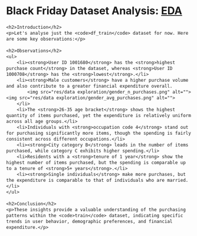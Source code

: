  <h1>Black Friday Dataset Analysis: <a href="eda.ipynb">EDA</a></h1>

    <h2>Introduction</h2>
    <p>Let's analyse just the <code>df_train</code> dataset for now. Here are some key observations:</p>

    <h2>Observations</h2>
    <ul>
        <li><strong>User ID 1001680</strong> has the <strong>highest purchase count</strong> in the dataset, whereas <strong>User ID 1000708</strong> has the <strong>lowest</strong>.</li>
        <li><strong>Male customers</strong> have a higher purchase volume and also contribute to a greater financial expenditure overall.
            <img src="res/data exploration/gender_n_purchases.png" alt=""><img src="res/data exploration/gender_avg_purchases.png" alt="">
        </li>
        <li>The <strong>26-35 age bracket</strong> shows the highest quantity of items purchased, yet the expenditure is relatively uniform across all age groups.</li>
        <li>Individuals with <strong>occupation code 4</strong> stand out for purchasing significantly more items, though the spending is fairly consistent across different occupations.</li>
        <li><strong>City category B</strong> leads in the number of items purchased, while category C exhibits higher spending.</li>
        <li>Residents with a <strong>tenure of 1 year</strong> show the highest number of items purchased, but the spending is comparable up to a tenure of <strong>5+ years</strong>.</li>
        <li><strong>Single individuals</strong> make more purchases, but the expenditure is comparable to that of individuals who are married.</li>
    </ul>

    <h2>Conclusion</h2>
    <p>These insights provide a valuable understanding of the purchasing patterns within the <code>train</code> dataset, indicating specific trends in user behavior, demographic preferences, and financial expenditure.</p>
</body>
</html>
